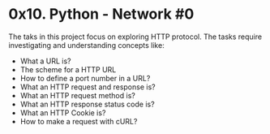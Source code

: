 # 0x10. Python - Network #0
The taks in this project focus on exploring HTTP protocol. The tasks require investigating and understanding concepts like:
* What a URL is?
* The scheme for a HTTP URL
* How to define a port number in a URL?
* What an HTTP request and response is?
* What an HTTP request method is?
* What an HTTP response status code is?
* What an HTTP Cookie is?
* How to make a request with cURL?